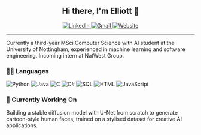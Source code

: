 <div align="center">

  <h2>Hi there, I'm Elliott 👋</h2>

  <a href="https://www.linkedin.com/in/elliottcoops">
    <img src="https://img.shields.io/badge/linkedin-%230077B5.svg?style=for-the-badge&logo=linkedin&logoColor=white" alt="LinkedIn" />
  </a>

  <a href="mailto:elliottcoops@gmail.com">
    <img src="https://img.shields.io/badge/Gmail-D14836?style=for-the-badge&logo=gmail&logoColor=white" alt="Gmail" />
  </a>


  <a href="https://elliottcoops.github.io/index.html">
    <img src="https://img.shields.io/badge/website-000000?style=for-the-badge&logo=About.me&logoColor=white" alt="Website" />
  </a>

</div>

<hr>


Currently a third-year MSci Computer Science with AI student at the University of Nottingham, experienced in machine learning and software engineering. Incoming intern at NatWest Group.

### 👨‍💻 Languages

![Python](https://img.shields.io/badge/Python-FFD43B?style=for-the-badge&logo=python&logoColor=blue)
![Java](https://img.shields.io/badge/java-%23ED8B00.svg?style=for-the-badge&logo=openjdk&logoColor=white)
![C](https://img.shields.io/badge/C-00599C?style=for-the-badge&logo=c&logoColor=white)
![C#](https://img.shields.io/badge/c%23-%23239120.svg?style=for-the-badge&logo=csharp&logoColor=white)
![SQL](https://img.shields.io/badge/MySQL-005C84?style=for-the-badge&logo=mysql&logoColor=white)
![HTML](https://img.shields.io/badge/HTML5-E34F26?style=for-the-badge&logo=html5&logoColor=whit)
![JavaScript](https://img.shields.io/badge/JavaScript-323330?style=for-the-badge&logo=javascript&logoColor=F7DF1E)

### 🧪 Currently Working On
Building a stable diffusion model with U-Net from scratch to generate cartoon-style human faces, trained on a stylised dataset for creative AI applications.






